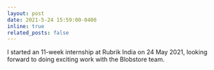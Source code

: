 ```yaml
---
layout: post
date: 2021-5-24 15:59:00-0400
inline: true
related_posts: false
---
```


I started an 11-week internship at Rubrik India on 24 May 2021, looking forward to doing exciting work with the Blobstore team.
